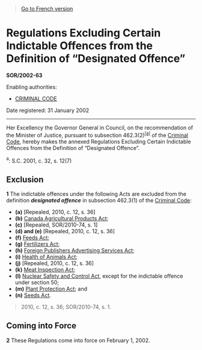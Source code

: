 > [Go to French version](/fr/Règlements/Décrets,%20ordonnances%20et%20règlements%20statutaires/2002/63.md)

# Regulations Excluding Certain Indictable Offences from the Definition of “Designated Offence”

**SOR/2002-63**

Enabling authorities: 
- [CRIMINAL CODE](/en/Acts/Revised%20Statutes%20of%20Canada/C/C-46.md)

Date registered: 31 January 2002

----------

Her Excellency the Governor General in Council, on the recommendation of the Minister of Justice, pursuant to subsection 462.3(2)<sup><a href='#fn_SOR-2002-63_e_hq_5889'>[a]</a></sup> of the [Criminal Code](/en/Acts/Revised%20Statutes%20of%20Canada/C/C-46.md), hereby makes the annexed Regulations Excluding Certain Indictable Offences from the Definition of “Designated Offence”.

<a name='fn_SOR-2002-63_e_hq_5889'><sup>a</sup></a>: S.C. 2001, c. 32, s. 12(7)<br />




## Exclusion


**1** The indictable offences under the following Acts are excluded from the definition ***designated offence*** in subsection 462.3(1) of the [Criminal Code](/en/Acts/Revised%20Statutes%20of%20Canada/C/C-46.md):
- **(a)** [Repealed, 2010, c. 12, s. 36]
- **(b)** [Canada Agricultural Products Act](/en/Acts/Statutes%20of%20Canada/1985/c.%2020%20(4th%20Supp.).md);
- **(c)** [Repealed, SOR/2010-74, s. 1]
- **(d) and (e)** [Repealed, 2010, c. 12, s. 36]
- **(f)** [Feeds Act](/en/Acts/Revised%20Statutes%20of%20Canada/F/F-9.md);
- **(g)** [Fertilizers Act](/en/Acts/Revised%20Statutes%20of%20Canada/F/F-10.md);
- **(h)** [Foreign Publishers Advertising Services Act](/en/Acts/Statutes%20of%20Canada/1999/c.%2023.md);
- **(i)** [Health of Animals Act](/en/Acts/Statutes%20of%20Canada/1990/c.%2021.md);
- **(j)** [Repealed, 2010, c. 12, s. 36]
- **(k)** [Meat Inspection Act](/en/Acts/Statutes%20of%20Canada/1985/c.%2025%20(1st%20Supp.).md);
- **(l)** [Nuclear Safety and Control Act](/en/Acts/Statutes%20of%20Canada/1997/c.%209.md), except for the indictable offence under section 50;
- **(m)** [Plant Protection Act](/en/Acts/Statutes%20of%20Canada/1990/c.%2022.md); and
- **(n)** [Seeds Act](/en/Acts/Revised%20Statutes%20of%20Canada/S/S-8.md).
> 2010, c. 12, s. 36; SOR/2010-74, s. 1.





## Coming into Force


**2** These Regulations come into force on February 1, 2002.


